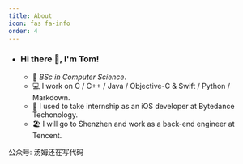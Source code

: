 ```yaml
---
title: About
icon: fas fa-info
order: 4
---
```

- ### Hi there 👋, I'm Tom!

  - 🏫  _BSc in Computer Science_.
  - 💻  I work on C / C++ / Java / Objective-C & Swift / Python / Markdown.
  - 🧠  I used to take internship as an iOS developer at Bytedance Techonology.
  - 🏖️  I will go to Shenzhen and work as a back-end engineer at Tencent.

公众号: 汤姆还在写代码

